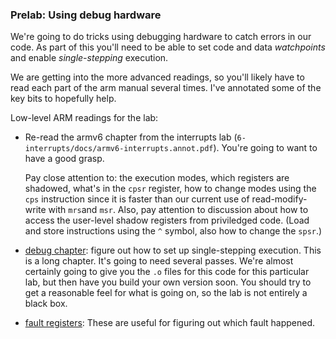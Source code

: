 ### Prelab: Using debug hardware

We're going to do tricks using debugging hardware to catch errors in
our code.  As part of this you'll need to be able to set code and data
*watchpoints* and enable *single-stepping* execution.

We are getting into the more advanced readings, so you'll likely have
to read each part of the arm manual several times.  I've annotated some
of the key bits to hopefully help.

Low-level ARM readings for the lab:

  - Re-read the armv6 chapter from the interrupts lab
    (`6-interrupts/docs/armv6-interrupts.annot.pdf`).  You're going to
    want to have a good grasp.

    Pay close attention to: the execution modes, which registers are
    shadowed, what's in the `cpsr` register, how to change modes using
    the `cps` instruction since it is faster than our current use of
    read-modify-write with `mrs`and `msr`.  Also, pay attention to
    discussion about how to access the user-level shadow registers from
    priviledged code.  (Load and store instructions using the `^` symbol,
    also how to change the `spsr`.)

  - [debug chapter](./docs/arm1176-ch13-debug.pdf): figure out how to
    set up single-stepping execution.  This is a long chapter.  It's going
    to need several passes.  We're almost certainly going to give you the
    `.o` files for this code for this particular lab, but then have you
    build your own version soon.  You should try to get a reasonable
    feel for what is going on, so the lab is not entirely a black box.

  - [fault registers](./docs/arm1176-fault-regs.pdf): These are useful
    for figuring out which fault happened.
